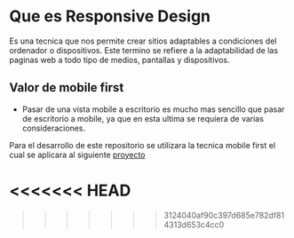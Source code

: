 # Que es Responsive Design

Es una tecnica que nos permite crear sitios adaptables a condiciones del ordenador o dispositivos. Este termino se refiere a la adaptabilidad de las paginas web a todo tipo de medios, pantallas y dispositivos.

## Valor de mobile first 
- Pasar de una vista mobile a escritorio es mucho mas sencillo que pasar de escritorio a mobile, ya que en esta ultima se requiera de varias consideraciones.

Para el desarrollo de este repositorio se utilizara la tecnica mobile first el cual se aplicara al siguiente [proyecto](https://www.figma.com/proto/sMmlQaZldfDcLERYYWe6h4/Bata-Bit?node-id=44%3A594&scaling=scale-down)

<<<<<<< HEAD
=======

>>>>>>> 3124040af90c397d685e782df814313d653c4cc0
